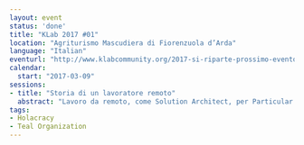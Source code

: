 ```yaml
---
layout: event
status: 'done'
title: "KLab 2017 #01"
location: "Agriturismo Mascudiera di Fiorenzuola d’Arda"
language: "Italian"
eventurl: "http://www.klabcommunity.org/2017-si-riparte-prossimo-evento-il-9-marzo/"
calendar:
  start: "2017-03-09"
sessions:
- title: "Storia di un lavoratore remoto"
  abstract: "Lavoro da remoto, come Solution Architect, per Particular Software; Il lavoro da remoto è fantastico, porta tanta autonomia nella mia vita quotidiana, il problema è che più il team 'dispersed' cresce più la frizione quotidiana aumenta. Obiettivo di questa sessione è rivelare come lavoriamo internamente in Particular Software, come gestiamo la quotidianità, la comunicazione e gli obiettivi di lungo periodo in un'azienda i cui dipendenti sono dispersi su 17 time zone."
tags:
- Holacracy
- Teal Organization
---
```

